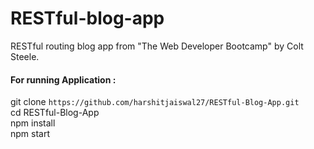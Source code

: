 # RESTful-blog-app

RESTful routing blog app from "The Web Developer Bootcamp" by Colt Steele.

#### For running Application :

git clone `https://github.com/harshitjaiswal27/RESTful-Blog-App.git`<br/>
cd RESTful-Blog-App<br/>
npm install<br/>
npm start<br/>


